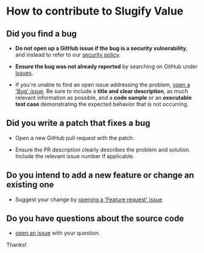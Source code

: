 # How to contribute to Slugify Value

## Did you find a bug

* **Do not open up a GitHub issue if the bug is a security vulnerability**, and instead to refer to our [security policy][1].

* **Ensure the bug was not already reported** by searching on GitHub under [Issues][2].

* If you're unable to find an open issue addressing the problem, [open a 'Bug' issue][4].
Be sure to include a **title and clear description**, as much relevant information as possible, and a **code sample** or an **executable test case** demonstrating the expected behavior that is not occurring.

## Did you write a patch that fixes a bug

* Open a new GitHub pull request with the patch.

* Ensure the PR description clearly describes the problem and solution.
Include the relevant issue number if applicable.

## Do you intend to add a new feature or change an existing one

* Suggest your change by [opening a 'Feature request' issue][5]

## Do you have questions about the source code

* [open an issue][3] with your question.

Thanks!

[1]: https://github.com/rlespinasse/slugify-value/security/policy
[2]: https://github.com/rlespinasse/slugify-value/issues
[3]: https://github.com/rlespinasse/slugify-value/issues/new
[4]: https://github.com/rlespinasse/slugify-value/issues/new?assignees=&labels=bug&template=bug_report.md&title=
[5]: https://github.com/rlespinasse/slugify-value/issues/new?assignees=&labels=enhancement&template=feature_request.md&title=